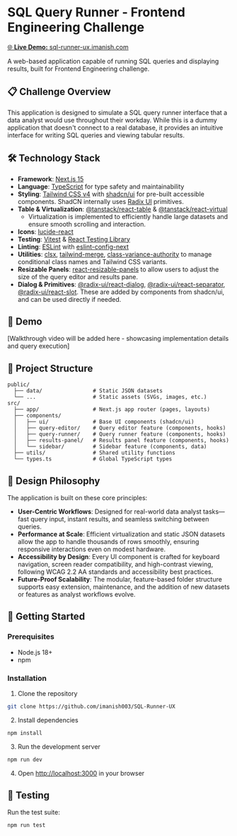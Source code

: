 # SQL Query Runner - Frontend Engineering Challenge

[🌐 **Live Demo:** sql-runner-ux.imanish.com](https://sql-runner-ux.imanish.com)

A web-based application capable of running SQL queries and displaying results, built for Frontend Engineering challenge.

## 📋 Challenge Overview

This application is designed to simulate a SQL query runner interface that a data analyst would use throughout their workday. While this is a dummy application that doesn't connect to a real database, it provides an intuitive interface for writing SQL queries and viewing tabular results.

## 🛠 Technology Stack

- **Framework**: [Next.js 15](https://nextjs.org)
- **Language**: [TypeScript](https://www.typescriptlang.org/) for type safety and maintainability
- **Styling**: [Tailwind CSS v4](https://tailwindcss.com/) with [shadcn/ui](https://ui.shadcn.com/) for pre-built accessible components. ShadCN internally uses [Radix UI](https://www.radix-ui.com/) primitives.
- **Table & Virtualization**: [@tanstack/react-table](https://tanstack.com/table/latest) & [@tanstack/react-virtual](https://tanstack.com/virtual/latest)
  - Virtualization is implemented to efficiently handle large datasets and ensure smooth scrolling and interaction.
- **Icons**: [lucide-react](https://lucide.dev/)
- **Testing**: [Vitest](https://vitest.dev/) & [React Testing Library](https://testing-library.com/docs/react-testing-library/intro/)
- **Linting**: [ESLint](https://eslint.org/) with [eslint-config-next](https://nextjs.org/docs/pages/building-your-application/configuring/eslint)
- **Utilities**: [clsx](https://github.com/lukeed/clsx), [tailwind-merge](https://github.com/dcastil/tailwind-merge), [class-variance-authority](https://cva.style/) to manage conditional class names and Tailwind CSS variants.
- **Resizable Panels**: [react-resizable-panels](https://github.com/bvaughn/react-resizable-panels) to allow users to adjust the size of the query editor and results pane.
- **Dialog & Primitives**: [@radix-ui/react-dialog](https://www.radix-ui.com/primitives/docs/components/dialog), [@radix-ui/react-separator](https://www.radix-ui.com/primitives/docs/components/separator), [@radix-ui/react-slot](https://www.radix-ui.com/primitives/docs/components/slot). These are added by components from shadcn/ui, and can be used directly if needed.

## 🎥 Demo

[Walkthrough video will be added here - showcasing implementation details and query execution]

## 📁 Project Structure

```
public/
  ├── data/                # Static JSON datasets
  └── ...                  # Static assets (SVGs, images, etc.)
src/
  ├── app/                 # Next.js app router (pages, layouts)
  ├── components/
  │   ├── ui/              # Base UI components (shadcn/ui)
  │   ├── query-editor/    # Query editor feature (components, hooks)
  │   ├── query-runner/    # Query runner feature (components, hooks)
  │   ├── results-panel/   # Results panel feature (components, hooks)
  │   └── sidebar/         # Sidebar feature (components, data)
  ├── utils/               # Shared utility functions
  └── types.ts             # Global TypeScript types
```

## 🎨 Design Philosophy

The application is built on these core principles:

- **User-Centric Workflows**: Designed for real-world data analyst tasks—fast query input, instant results, and seamless switching between queries.
- **Performance at Scale**: Efficient virtualization and static JSON datasets allow the app to handle thousands of rows smoothly, ensuring responsive interactions even on modest hardware.
- **Accessibility by Design**: Every UI component is crafted for keyboard navigation, screen reader compatibility, and high-contrast viewing, following WCAG 2.2 AA standards and accessibility best practices.
- **Future-Proof Scalability**: The modular, feature-based folder structure supports easy extension, maintenance, and the addition of new datasets or features as analyst workflows evolve.

## 🚀 Getting Started

### Prerequisites

- Node.js 18+
- npm

### Installation

1. Clone the repository

```bash
git clone https://github.com/imanish003/SQL-Runner-UX
```

2. Install dependencies

```bash
npm install
```

3. Run the development server

```bash
npm run dev
```

4. Open [http://localhost:3000](http://localhost:3000) in your browser

## 🧪 Testing

Run the test suite:

```bash
npm run test
```
